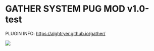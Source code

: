 # GATHER SYSTEM PUG MOD v1.0-test
PLUGIN INFO: https://alghtryer.github.io/gather/

![](https://i.imgur.com/QOToSFg.jpg)
